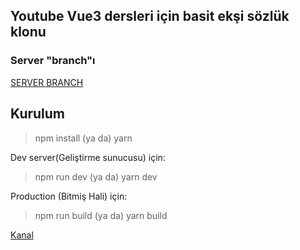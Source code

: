 ## **Youtube Vue3 dersleri için basit ekşi sözlük klonu**

### Server "branch"ı

[SERVER BRANCH](https://github.com/kadiryazici/bruhsozluk/tree/master)

## Kurulum

> npm install (ya da) yarn

Dev server(Geliştirme sunucusu) için:

> npm run dev (ya da) yarn dev <br>

Production (Bitmiş Hali) için:

> npm run build (ya da) yarn build <br>

[Kanal](https://www.youtube.com/channel/UC4Nz-FbzzUnovD3tkpqn9Lw)
